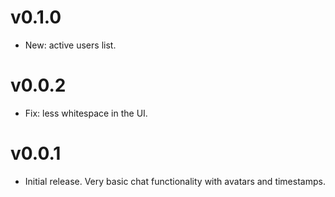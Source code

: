 # v0.1.0

* New: active users list.

# v0.0.2

* Fix: less whitespace in the UI.

# v0.0.1

* Initial release. Very basic chat functionality with avatars and timestamps.
